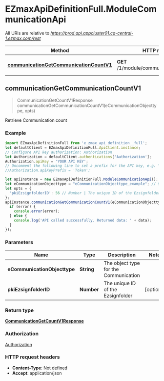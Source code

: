 # EZmaxApiDefinitionFull.ModuleCommunicationApi

All URIs are relative to *https://prod.api.appcluster01.ca-central-1.ezmax.com/rest*

Method | HTTP request | Description
------------- | ------------- | -------------
[**communicationGetCommunicationCountV1**](ModuleCommunicationApi.md#communicationGetCommunicationCountV1) | **GET** /1/module/communication/getCount | Retrieve Communication count



## communicationGetCommunicationCountV1

> CommunicationGetCountV1Response communicationGetCommunicationCountV1(eCommunicationObjecttype, opts)

Retrieve Communication count



### Example

```javascript
import EZmaxApiDefinitionFull from 'e_zmax_api_definition__full';
let defaultClient = EZmaxApiDefinitionFull.ApiClient.instance;
// Configure API key authorization: Authorization
let Authorization = defaultClient.authentications['Authorization'];
Authorization.apiKey = 'YOUR API KEY';
// Uncomment the following line to set a prefix for the API key, e.g. "Token" (defaults to null)
//Authorization.apiKeyPrefix = 'Token';

let apiInstance = new EZmaxApiDefinitionFull.ModuleCommunicationApi();
let eCommunicationObjecttype = "eCommunicationObjecttype_example"; // String | The object type for the Communication
let opts = {
  'pkiEzsignfolderID': 56 // Number | The unique ID of the Ezsignfolder
};
apiInstance.communicationGetCommunicationCountV1(eCommunicationObjecttype, opts, (error, data, response) => {
  if (error) {
    console.error(error);
  } else {
    console.log('API called successfully. Returned data: ' + data);
  }
});
```

### Parameters


Name | Type | Description  | Notes
------------- | ------------- | ------------- | -------------
 **eCommunicationObjecttype** | **String**| The object type for the Communication | 
 **pkiEzsignfolderID** | **Number**| The unique ID of the Ezsignfolder | [optional] 

### Return type

[**CommunicationGetCountV1Response**](CommunicationGetCountV1Response.md)

### Authorization

[Authorization](../README.md#Authorization)

### HTTP request headers

- **Content-Type**: Not defined
- **Accept**: application/json


